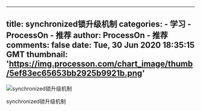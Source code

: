 
---
title: synchronized锁升级机制
categories: 
    - 学习
    - ProcessOn - 推荐
author: ProcessOn - 推荐
comments: false
date: Tue, 30 Jun 2020 18:35:15 GMT
thumbnail: 'https://img.processon.com/chart_image/thumb/5ef83ec65653bb2925b9921b.png'
---

<div>   
<img class="thumb" alt="synchronized锁升级机制" src="https://img.processon.com/chart_image/thumb/5ef83ec65653bb2925b9921b.png" referrerpolicy="no-referrer">
<p>synchronized锁升级机制</p>  
</div>
            